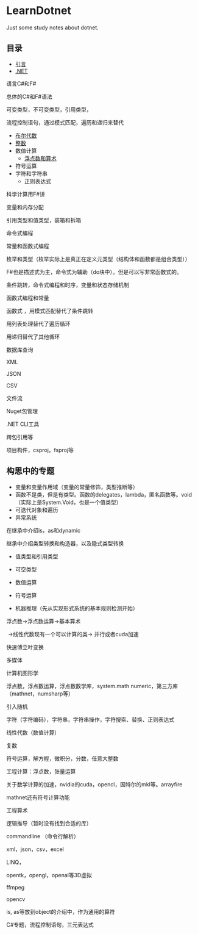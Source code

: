 # LearnDotnet
Just some study notes about dotnet.

## 目录

- [引言](Introduction.md)
- [.NET](Dotnet.md)

语言C#和F#

总体的C#和F#语法

可变类型，不可变类型，引用类型，

流程控制语句，通过模式匹配，遍历和递归来替代

- [布尔代数](Boolean.md)
- [整数](Integer.md)
- 数值计算
  - [浮点数和算术](FloatAndArithmetic.md)
- 符号运算
- 字符和字符串
  - 正则表达式





科学计算用F#讲

变量和内存分配

引用类型和值类型，装箱和拆箱

命令式编程

常量和函数式编程

枚举和类型（枚举实际上是真正在定义元类型（结构体和函数都是组合类型））



F#也是描述式为主，命令式为辅助（do块中）。但是可以写非常函数式的。



条件跳转，命令式编程和时序，变量和状态存储机制

函数式编程和常量



函数式 ，用模式匹配替代了条件跳转

用列表处理替代了遍历循环

用递归替代了其他循环



数据库查询

XML

JSON

CSV

文件流

Nuget包管理

.NET CLI工具

跨包引用等

项目构件，csproj，fsproj等

## 构思中的专题

- 变量和变量作用域（变量的常量修饰，类型推断等）
- 函数不是类，但是有类型。函数的delegates，lambda，匿名函数等。void（实际上是System.Void，也是一个值类型）
- 可迭代对象和遍历
- 异常系统

在继承中介绍is，as和dynamic

继承中介绍类型转换和构造器，以及隐式类型转换



- 值类型和引用类型
- 可空类型



- 数值运算
- 符号运算
- 机器推理（先从实现形式系统的基本规则检测开始）



浮点数->浮点数运算->基本算术

​     ->线性代数现有一个可以计算的类-> 并行或者cuda加速

快速傅立叶变换

多媒体

计算机图形学

浮点数，浮点数运算，浮点数数学库，system.math numeric，第三方库（mathnet，numsharp等）

引入随机

字符（字符编码），字符串，字符串操作，字符搜索、替换、正则表达式

线性代数（数值计算）

复数

符号运算，解方程，微积分，分数，任意大整数

工程计算：浮点数，张量运算

关于数学计算的加速，nvidia的cuda，opencl，因特尔的mkl等。arrayfire



mathnet还有符号计算功能

工程算术

逻辑推导（暂时没有找到合适的库）

commandline （命令行解析）

xml，json，csv，excel

LINQ，

opentk，opengl，openal等3D虚拟

ffmpeg

opencv



is, as等放到object的介绍中，作为通用的算符





C#专题，流程控制语句，三元表达式
